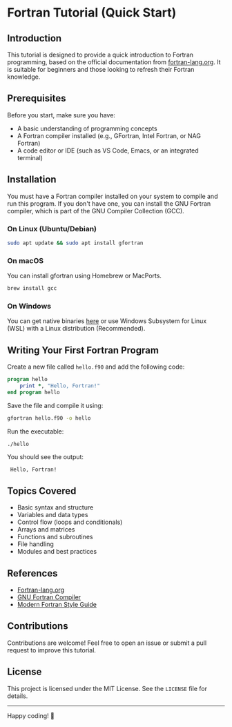 # Fortran Tutorial (Quick Start)

## Introduction
This tutorial is designed to provide a quick introduction to Fortran programming, based on the official documentation from [fortran-lang.org](https://fortran-lang.org/). It is suitable for beginners and those looking to refresh their Fortran knowledge.

## Prerequisites
Before you start, make sure you have:
- A basic understanding of programming concepts
- A Fortran compiler installed (e.g., GFortran, Intel Fortran, or NAG Fortran)
- A code editor or IDE (such as VS Code, Emacs, or an integrated terminal)

## Installation
You must have a Fortran compiler installed on your system to compile and run this program. If you don't have one, you can install the GNU Fortran compiler, which is part of the GNU Compiler Collection (GCC).

### On Linux (Ubuntu/Debian)
```sh
sudo apt update && sudo apt install gfortran
```

### On macOS
You can install gfortran using Homebrew or MacPorts.
```sh
brew install gcc
```

### On Windows
You can get native binaries [here](https://www.equation.com/servlet/equation.cmd?fa=fortran) or use Windows Subsystem for Linux (WSL) with a Linux distribution (Recommended).

## Writing Your First Fortran Program
Create a new file called `hello.f90` and add the following code:

```fortran
program hello
    print *, "Hello, Fortran!"
end program hello
```

Save the file and compile it using:
```sh
gfortran hello.f90 -o hello
```
Run the executable:
```sh
./hello
```

You should see the output:
```
 Hello, Fortran!
```

## Topics Covered
- Basic syntax and structure
- Variables and data types
- Control flow (loops and conditionals)
- Arrays and matrices
- Functions and subroutines
- File handling
- Modules and best practices

## References
- [Fortran-lang.org](https://fortran-lang.org/)
- [GNU Fortran Compiler](https://gcc.gnu.org/fortran/)
- [Modern Fortran Style Guide](https://github.com/fortran-lang/style-guide)

## Contributions
Contributions are welcome! Feel free to open an issue or submit a pull request to improve this tutorial.

## License
This project is licensed under the MIT License. See the `LICENSE` file for details.

---
Happy coding! 🚀
